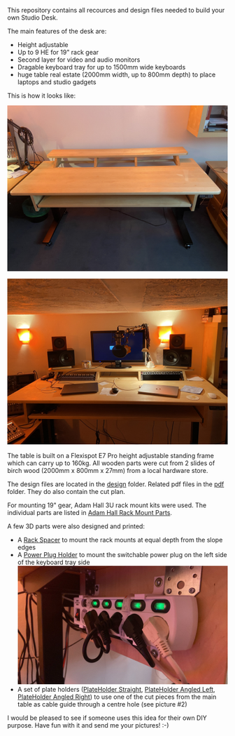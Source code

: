 This repository contains all recources and design files needed to build your own Studio Desk.

The main features of the desk are:
 * Height adjustable
 * Up to 9 HE for 19" rack gear
 * Second layer for video and audio monitors
 * Dragable keyboard tray for up to 1500mm wide keyboards
 * huge table real estate (2000mm width, up to 800mm depth) to place laptops and studio gadgets

This is how it looks like:

![Studio Desk 1](img/IMG_7089.JPG)

![Studio Desk 2](img/IMG_7092.JPG)


The table is built on a Flexispot E7 Pro height adjustable standing frame which can carry up to 160kg. All wooden parts were cut from 2 slides of birch wood (2000mm x 800mm x 27mm) from a local hardware store.

The design files are located in the [design](design) folder. Related pdf files in the [pdf](pdf) folder. They do also contain the cut plan.

For mounting 19" gear, Adam Hall 3U rack mount kits were used. The individual parts are listed in [Adam Hall Rack Mount Parts](rackmount/AdamHall_3URackMounts.md).

A few 3D parts were also designed and printed:
 * A [Rack Spacer](3Dprint/RackSpacer-Body.stl) to mount the rack mounts at equal depth from the slope edges
 * A [Power Plug Holder](3Dprint/PowerPlugHolder-PowerPlugHolder.stl) to mount the switchable power plug on the left side of the keyboard tray side ![Power Plug Holder](img/PowerPlugHolder.jpeg)
 * A set of plate holders ([PlateHolder Straight](3Dprint/PlateHolder-PlateHolder_Straight.stl), [PlateHolder Angled Left](3Dprint/PlateHolder-PlateHolder_AngledLeft.stl), [PlateHolder Angled Right](3Dprint/PlateHolder-PlateHolder_AngledRight.stl)) to use one of the cut pieces from the main table as cable guide through a centre hole (see picture #2)

I would be pleased to see if someone uses this idea for their own DIY purpose. Have fun with it and send me your pictures! :-)